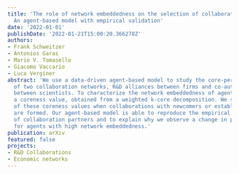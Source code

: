 ```yaml
---
title: 'The role of network embeddedness on the selection of collaboration partners:
  An agent-based model with empirical validation'
date: '2022-01-01'
publishDate: '2022-01-21T15:00:20.366278Z'
authors:
- Frank Schweitzer
- Antonios Garas
- Mario V. Tomasello
- Giacomo Vaccario
- Luca Verginer
abstract: 'We use a data-driven agent-based model to study the core-periphery structure
  of two collaboration networks, R&D alliances between firms and co-authorship relations
  between scientists. To characterize the network embeddedness of agents, we introduce
  a coreness value, obtained from a weighted k-core decomposition. We study the change
  of these coreness values when collaborations with newcomers or established agents
  are formed. Our agent-based model is able to reproduce the empirical coreness differences
  of collaboration partners and to explain why we observe a change in partner selection
  for agents with high network embeddedness.'
publication: arXiv
featured: false
projects:
- R&D Collaborations
- Economic networks
---
```

